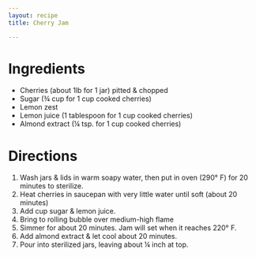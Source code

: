 ```yaml
---
layout: recipe
title: Cherry Jam

---
```


# Ingredients

- Cherries (about 1lb for 1 jar) pitted & chopped
- Sugar (¾ cup for 1 cup cooked cherries)
- Lemon zest
- Lemon juice (1 tablespoon for 1 cup cooked cherries)
- Almond extract (¼ tsp. for 1 cup cooked cherries)

# Directions

1. Wash jars & lids in warm soapy water, then put in oven (290° F) for 20 minutes to sterilize.
2. Heat cherries in saucepan with very little water until soft (about 20 minutes)
3. Add cup sugar & lemon juice.
4. Bring to rolling bubble over medium-high flame
5. Simmer for about 20 minutes. Jam will set when it reaches 220° F.
6. Add almond extract & let cool about 20 minutes.
7. Pour into sterilized jars, leaving about ¼ inch at top.